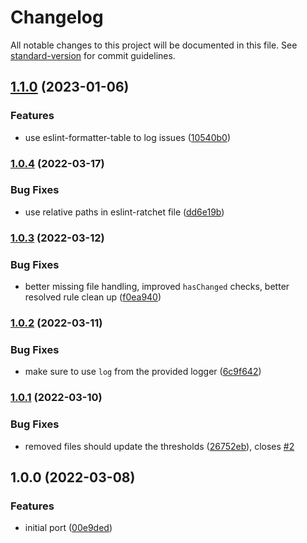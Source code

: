 # Changelog

All notable changes to this project will be documented in this file. See [standard-version](https://github.com/conventional-changelog/standard-version) for commit guidelines.

## [1.1.0](https://github.com/ProductPlan/eslint-formatter-ratchet/compare/v1.0.4...v1.1.0) (2023-01-06)

### Features

- use eslint-formatter-table to log issues ([10540b0](https://github.com/ProductPlan/eslint-formatter-ratchet/commit/10540b0910c920fa9776efe8a5f0d9e2e6574daa))

### [1.0.4](https://github.com/ProductPlan/eslint-formatter-ratchet/compare/v1.0.3...v1.0.4) (2022-03-17)

### Bug Fixes

- use relative paths in eslint-ratchet file ([dd6e19b](https://github.com/ProductPlan/eslint-formatter-ratchet/commit/dd6e19b58e700a94fdc33b31b81557a3d701d9cd))

### [1.0.3](https://github.com/ProductPlan/eslint-formatter-ratchet/compare/v1.0.2...v1.0.3) (2022-03-12)

### Bug Fixes

- better missing file handling, improved `hasChanged` checks, better resolved rule clean up ([f0ea940](https://github.com/ProductPlan/eslint-formatter-ratchet/commit/f0ea940c7d99a19337ef32b675c385121ef76cda))

### [1.0.2](https://github.com/ProductPlan/eslint-formatter-ratchet/compare/v1.0.1...v1.0.2) (2022-03-11)

### Bug Fixes

- make sure to use `log` from the provided logger ([6c9f642](https://github.com/ProductPlan/eslint-formatter-ratchet/commit/6c9f64215d98f751b49292e8487a7300d184b47d))

### [1.0.1](https://github.com/ProductPlan/eslint-formatter-ratchet/compare/v1.0.0...v1.0.1) (2022-03-10)

### Bug Fixes

- removed files should update the thresholds ([26752eb](https://github.com/ProductPlan/eslint-formatter-ratchet/commit/26752ebb514cf7be5fd0ab8a6fe130faccba4181)), closes [#2](https://github.com/ProductPlan/eslint-formatter-ratchet/issues/2)

## 1.0.0 (2022-03-08)

### Features

- initial port ([00e9ded](https://github.com/ProductPlan/eslint-formatter-ratchet/commit/00e9ded062bfefcaf45385aaccadb718673ceed5))
